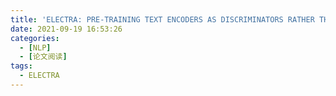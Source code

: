```yaml
---
title: 'ELECTRA: PRE-TRAINING TEXT ENCODERS AS DISCRIMINATORS RATHER THAN GENERATORS'
date: 2021-09-19 16:53:26
categories:
  - [NLP]
  - [论文阅读]
tags: 
  - ELECTRA
---
```



